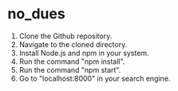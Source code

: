 # no_dues

1. Clone the Github repository.
2. Navigate to the cloned directory.
3. Install Node.js and npm in your system.
4. Run the command "npm install".
5. Run the command "npm start".
6. Go to "localhost:8000" in your search engine.
